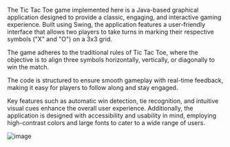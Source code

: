 The Tic Tac Toe game implemented here is a Java-based graphical application designed to provide a classic, engaging, and interactive gaming experience. Built using Swing, the application features a user-friendly interface that allows two players to take turns in marking their respective symbols ("X" and "O") on a 3x3 grid. 

The game adheres to the traditional rules of Tic Tac Toe, where the objective is to align three symbols horizontally, vertically, or diagonally to win the match.

The code is structured to ensure smooth gameplay with real-time feedback, making it easy for players to follow along and stay engaged.

Key features such as automatic win detection, tie recognition, and intuitive visual cues enhance the overall user experience. Additionally, the application is designed with accessibility and usability in mind, employing high-contrast colors and large fonts to cater to a wide range of users.


![image](https://github.com/user-attachments/assets/0ec21149-9cc8-4aaa-88a6-511787268e49)
